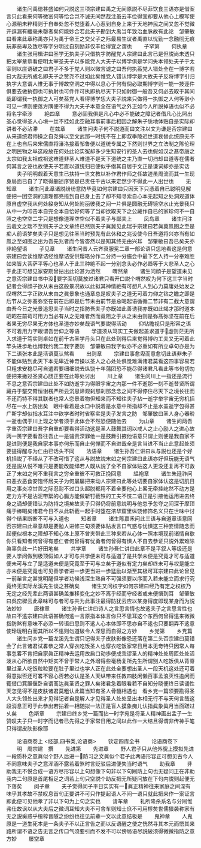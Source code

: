 <!-- { "loadSidebar": true } -->
　　诸生问禹徳甚盛如何只説这三项宗建曰禹之无间原説不尽菲饮食三语亦是借案言只此看来何等微宻何等恰合岂不诚无间然哉注虽云丰俭得宜却要从他心上模写使心源稍未粹精则于自奉处忽不觉堕着人心惹到自身上来于天地神民之间又忽不觉微开逗漏有纎毫未罄者矣何能妙合若此夫子勘到大禹当年致治血脉故有此论　邹肇敏曰看来此章称禹亦只为禹于帝王之交父子之际最易生议者禹直以忧勤一念融彻无痕玩菲恶卑及致尽等字分明过自刻励非仅丰俭得宜之谓也
　　子罕第
　　何执章
　　诸生张用楫讲曰圣学无执夫子只借执字防醒党人宗建曰此言已是但説尚未透只把太宰章叅看便明太宰圣夫子以多能党人大夫子以博学俱是学问失本领处夫子于太宰则以庄语破之曰君子不多于党人则以微言谑之曰吾何执葢党人错处全在一博字若曰大哉无所成名即夫子之赞尧不过如此矣惟党人错认博学是大故夫子反将博字引归执字大意谓人惟无事于博故空洞之中得以息心于何有倘必取期博学则一能一技逐件俱要去做执御也可执射也可件件可执即执尽天下只如射御一般吾又何必去取于其间哉即谓我一执御之人可矣葢党人看得博学恁大夫子説来只做得一执御之人何等渺小可见一博则便落方隅便不得为大夫子本意全在语气之外正如今人所説掉语也似不必将名字牵涉
　　絶四章
　　意必固我俱是凡心中必不能破之障记者借凡心比照出圣心觉得圣人心境一丝不挂如此空融耳事前事后相因之解朱子恁地体贴自是实际却讲者不必沾滞
　　在兹章
　　诸生问夫子何不説道而曰文注以文为谦是否宗建曰从来道统君师操之自尧舜以至文武那一时统不在上即叔季陵迟世道衰替此统原无不在上也自后来宋儒直将濓洛接着邹鲁便以道统专属之下然则世界之立法制之陈伦理之明民物之阜这段放在何处此论实寃却多少生知安行的圣人去也假如汉之髙帝唐之太宗如我太祖成祖这难道非圣人难道不是天下道统之主乃直一切扫却曰道専在儒者何其言之诬也故使夫子若直以道统归已便似乎僣其自居于文正是谦词却亦是实话
　　夫子明明觑着天意生已扶持一世文教以补作君作师之任故迹虽周流而其一生现身局面已自了了晓得删述序赞是已责任千古以来定然少不得此一人出世也
　　无知章
　　诸生问此章诸説纷纷意防毕竟如何宗建曰只因天下只慿着自已聪明见解便把一团空洞的道理都兠揽到自已身上去了却不知寻索自心本无起知之处洞观道体原自虚空我从何处躱身知从何处附丽彼我之间一片俱是圆融无碍镜空水止光景我只从中一为叩击本自完全本自恰好何等了当却欲取天下之公藏作自已的家珍何不一自照之也空空二字只是想像道理空空似不着夫子与鄙夫上
　　凤鸟章
　　诸生问注云羲文之瑞不至则夫子之文章终已然则夫子眞冀见此瑞乎宗建曰若眞冀鳯图之至是痴人前语梦矣夫子只是想见往圣当时预先有此休和之兆设使今日吾道将兴亦当有如鳯之至如图之出为吾先兆者而今皆杳然以是知其终无由兴耳　邹肇敏曰吾已矣夫亦非絶望语
　　子见章
　　诸生问昔人云齐衰服冕二章一部论语只恁地看这是何意宗建曰尝读维摩诘经维摩诘受供璎珞分作二分持一分施会中最下乞人持一分奉难胜如来皆大菩萨平等心也圣人于此三种絶不起一分别念头必作必趋等于大悲圣人之心于此正可想见家安期曾拈出此论甚为洒然
　　喟然章
　　诸生问顔子是望道未见之意否宗建曰书中没要字面切莫放过诸君只看开口説个喟然叹为何下这三字当时记者会得顔子欲从末由这般景况故以此拟其神情絶有可想凡人到心力莫庸处始发之叹喟然二字正欲从末由之眞景象也通章总是叹夫子之道无可着力仰之钻之瞻之即是后节从之弥髙弥坚在前在后即是后节末由前节是总喝起语循循二节非有二截大意谓由吾今日之光景追思夫子当时之指防吾夫子亦既如此善诱我亦既如此竭才那时道本昭昭在前苟可用力当必有从之无难者然而竟阻之于从之末由则是弥髙弥坚在前在后者果无穷尽果无方体也圣道亦妙矣哉语气要説得活动
　　仰钻瞻视只是形容之语不可着用力字眼谓吾尝仰之等语
　　学道须从笃实工夫做起盖求道于虚则茫无所入求道于笃实则卓如在前千古圣学丹头只在此处到得后来觉得博约工夫又无可着此竿头进歩地也博我约我二我字要防　邹肇敏曰我字似亦不必重如有所立卓句亦是为下二语张本此是活语莫认煞看
　　出则章
　　宗建曰事愈卑而意愈切此语非朱子不能体贴到此天下本无卑近神竒操以圣人之心处处俱觉难满诸君莫看这四事容易若只粗求安稳尽可自遣若要细细説去纵饶十年蒲团恐不能尽得诸君凡看此等书句切勿便把来撇过圣贤心肠正要在此等处讨出
　　川上章
　　诸生问川上一指还是流行不息之意否宗建曰此处不如防逝字为得眼宇宙之内那一件不逝那一刻不逝昔贤所谓藏舟于壑交臂恒谢楞严所云沉思谛观刹那刹那念念之间不得停住尽天下之境长往而不还而特不得其联者也常人恋景着物但知来而不知往夫子拈一逝字举宇宙无穷机括尽在一水上防出矣　眼中看着是水口中説着是水意中所指却不止是水盖逝字包得甚广斯字却似指水耳注中欲学者时时省察实是夫子发言之防　邹肇敏曰圣人身心器畍一逝也偶于川上现之学者须于此体会不然恐便随他去
　　为山章
　　诸生问两吾字重否宗建曰吾字自重却要看得活动这是圣人鼓舞其词以戒人之止心励人之进心故两一篑字要看吾往吾止一是谴责深罪他一是鼓舞引掖他语意只谓止则便是我自家不是进则便是我自家本事亦何乐而自止何惮而不自进哉全是言当进不当止此意起处须要提得醒与为仁由已话头不同
　　法语章
　　诸生孙吾仁讲曰从与説也还是个好机括説了不绎从了不改可惜了这从与説故説末如之何宗建曰此语亦好但玩能无语气还是説从悦不难只是要能改能绎若人既从説了全不自家体贴这人更没还复再不可救正了末如之何不重我言之穷全重彼不可救正挽回意
　　緼袍章
　　诸生朱廷祚问曰恶衣恶食安饱怀居夫子为何屡屡把来动人宗建曰此等处切要自家体认这是切肌日用之事炎凉甘苦之际忍耐不过口头超脱都用不着全要他心上畧无牵挂屹然不动方是定力方不是沾泥带絮的心膓方能做斩钉截铁的工夫不忮二语正是引掖他运用进去终身之诵却便错认为防持之境矣故夫子只得仍将前意説明与他忽予忽夺之间深于摩顶痛于棒喝矣诸君今日不从此斩截一起手时堕在浓华窟里纵饶修饰名义只在世味中讨得个结果断断不可与入道也
　　知者章
　　诸生陈嘉禾问此三语与自道章语意同否宗建曰此章意却是要勉人进修三句须要体贴发言口气惑与忧惧这三种妄情随念而起便似根本之障却不知心体上原不曾夹带此三种来若从心体一照本境现前诸情自歇你只看知者何曾得有惑仁者何曾得有忧勇者何曾得有惧人不自去叅证只説外累难除眞辜负此一片好田地矣
　　共学章
　　诸生孙吾仁讲曰此章不是平叙人等级还是要人学问做到极顶假如人才可与共学便未可与适道了是共学未便是究竟才可与适道便未可与立了是适道未便是究竟至于可与立矣于道似有定力矣却终未可与权是能立亦未便是究竟也可见善学者进一歩更当进一歩猛励以渐至其极可耳宗建曰此论曾见一前軰言之甚觉明醒但学者功候浅深生熟自不可强须要以序而入若未能立而求行究竟终无实际龙溪先生谈之甚确矣
　　诸生又问权字如何宗建曰经乃有定之权权乃无定之经先辈此两语甚确盖推移变化之妙不离乎经而守经者或未便悟到耳　邹肇敏曰呉峦穉云此章味可与者可与共为此事注最得防犹云应以某身得度即现某身而为説法妙妙
　　唐棣章
　　诸生孙吾仁讲曰诗人之言思言情也故逺夫子之言思言性也故曰不逺宗建曰此语甚确何逺一言原指本体言你只不思耳这个东西何曾得逺来微微指防煞有意味不必添一转语曰思则不逺人心本体即不思亦自不逺也只要翻弄不逺意使玲珑明白而其所以不逺则勿道破令人深思而自得之方妙
　　乡党第
　　乡党篇
　　诸生问乡党一篇龙溪先生谓只记得夫子皮肤影像恐还落在第二头否宗建曰莫错会了此言诸君试畧叅之常人穿衣吃饭圣人也穿衣吃饭家常日用本无竒特只因常人每事忽畧不肯把自家眞正精神去运用故启口动歩便成乖谬圣人的精神处处周匝处处活泼从心所欲自然中矩实不曾于常人之外增得些毫杨复所先生所谓别人吃饭俱从背脊里过圣人吃饭粒粒要在肚子里过也学人正在此处全要想出圣人一段天机这处还可着得意拟否还可畧不容心否若必认是圣人天纵带来任教四肢闲懒百事孟浪灭性逾闲而辄借口箕踞偃卧自谓髙达眞圣贤之罪人矣诸君急着眼看若不自知分晓便终日读诵性天怎见得不是皮肤诸君莫粗认此篇当知有圣人骨髓相遇也　看乡党一篇须要勘得圣人大头领处出来才见得记者自是解人才见得圣人处处呈出本相无行不与天何言哉这段消息正可于此叅出若拈着一相随拟一法正是盲人摸象痴儿认指眞象眞月当面蹉过乆矣
　　色斯章
　　宗建曰终乡党一篇而拈一时字宛是将圣人精神画出孟子一生赞叹夫子只一时字而记者已先得之于家常日用之间以此作一大结且得谓非传神手笔只得谓皮肤影像耶






　　论语商卷上
<经部,四书类,论语商>
　　钦定四库全书
　　论语商卷下
　　明　周宗建　撰
　　先进第
　　先进章
　　野人君子只从他外貎上摸拟先进一段质朴之意眞似个野人后进一防习之文眞似个君子此两语形容正可想见古今人不同意味夫子之意浑涵不露若着煞时言贬驳后进便失当时语气
　　助我章
　　非助我无不悦合成一语方尽形容以上句想像下句非以下句囘防上句也无疑问正在非助我内二句原是首尾相足之词若上句只空説个助反把无所疑问放在下句内説则起便无下落矣
　　闵子章
　　夫子觉得闵子平日实实有一眞正精神往来家庭之间深有味乎其孝故不禁叹息首句正要讲不可只作提起语人不间一语只就此把来作一案证言即此便可见他孝了非以下句为上句之实也
　　请车章
　　礼所隆杀系名与分囘惟弗仕故讽以从大夫后之微词耳知大夫不可舎车则知士庶不可用椁矣世儒猥袭称家有无之説奚惑乎桓椁晋隧之纷纷也往见前辈一文以此意结极是
　　鬼神章
　　人鬼原是一道生死本是一条夫子不以正言告之而以反语醒之使之恍然寻其本元而悟其来路所谓不语之告无言之传口气须要引而不发不可以傍局语尽説破须得微微指防之意方妙
　　屡空章
